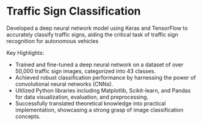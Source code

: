 # Traffic Sign Classification
Developed a deep neural network model using Keras and TensorFlow to accurately classify traffic signs, aiding the critical task of traffic sign recognition for autonomous vehicles<br>

Key Highlights:
+  Trained and fine-tuned a deep neural network on a dataset of over 50,000 traffic sign images, categorized into 43 classes.
+  Achieved robust classification performance by harnessing the power of convolutional neural networks (CNNs).
+  Utilized Python libraries including Matplotlib, Scikit-learn, and Pandas for data visualization, evaluation, and preprocessing.
+  Successfully translated theoretical knowledge into practical implementation, showcasing a strong grasp of image classification concepts.
